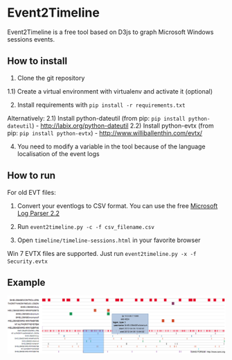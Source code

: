 Event2Timeline
==============

Event2Timeline is a free tool based on D3js to graph Microsoft Windows sessions events.

How to install
--------------

1) Clone the git repository

1.1) Create a virtual environment with virtualenv and activate it (optional) 

2) Install requirements with `pip install -r requirements.txt`

Alternatively:
2.1) Install python-dateutil (from pip: `pip install python-dateutil`) - http://labix.org/python-dateutil
2.2) Install python-evtx (from pip: `pip install python-evtx`) - http://www.williballenthin.com/evtx/

4) You need to modify a variable in the tool because of the language localisation of the event logs

How to run 
----------

For old EVT files:

1) Convert your eventlogs to CSV format. You can use the free [Microsoft Log Parser 2.2](http://www.microsoft.com/en-us/download/details.aspx?id=24659) 

2) Run `event2timeline.py -c -f csv_filename.csv`

3) Open `timeline/timeline-sessions.html` in your favorite browser

Win 7 EVTX files are supported. Just run `event2timeline.py -x -f Security.evtx`

Example
-------

![Rendering example](/event2timeline.png "Result after parsing the SANS FOR 508 Security event logs")


